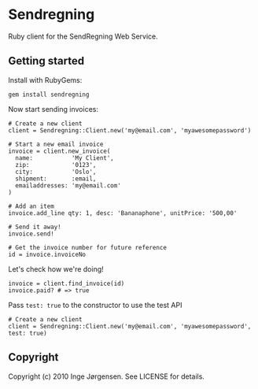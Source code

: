 # Sendregning

Ruby client for the SendRegning Web Service.

## Getting started

Install with RubyGems:

    gem install sendregning

Now start sending invoices:

    # Create a new client
    client = Sendregning::Client.new('my@email.com', 'myawesomepassword')

    # Start a new email invoice
    invoice = client.new_invoice(
      name:           'My Client',
      zip:            '0123',
      city:           'Oslo',
      shipment:       :email,
      emailaddresses: 'my@email.com'
    )

    # Add an item
    invoice.add_line qty: 1, desc: 'Bananaphone', unitPrice: '500,00'

    # Send it away!
    invoice.send!

    # Get the invoice number for future reference
    id = invoice.invoiceNo

Let's check how we're doing!

    invoice = client.find_invoice(id)
    invoice.paid? # => true

Pass `test: true` to the constructor to use the test API

    # Create a new client
    client = Sendregning::Client.new('my@email.com', 'myawesomepassword', test: true)


## Copyright

Copyright (c) 2010 Inge Jørgensen. See LICENSE for details.
